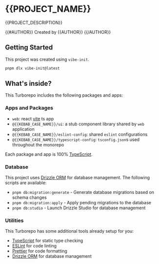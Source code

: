 # {{PROJECT_NAME}}

{{PROJECT_DESCRIPTION}}

{{#AUTHOR}}
Created by {{AUTHOR}}
{{/AUTHOR}}

## Getting Started

This project was created using `vibe-init`.

```sh
pnpm dlx vibe-init@latest
```

## What's inside?

This Turborepo includes the following packages and apps:

### Apps and Packages

- `web`: react [vite](https://vitejs.dev) ts app
- `@{{KEBAB_CASE_NAME}}/ui`: a stub component library shared by `web` application
- `@{{KEBAB_CASE_NAME}}/eslint-config`: shared `eslint` configurations
- `@{{KEBAB_CASE_NAME}}/typescript-config`: `tsconfig.json`s used throughout the monorepo

Each package and app is 100% [TypeScript](https://www.typescriptlang.org/).

### Database

This project uses [Drizzle ORM](https://orm.drizzle.team/) for database management. The following scripts are available:

- `pnpm db:migration:generate` - Generate database migrations based on schema changes
- `pnpm db:migration:apply` - Apply pending migrations to the database
- `pnpm db:studio` - Launch Drizzle Studio for database management

### Utilities

This Turborepo has some additional tools already setup for you:

- [TypeScript](https://www.typescriptlang.org/) for static type checking
- [ESLint](https://eslint.org/) for code linting
- [Prettier](https://prettier.io) for code formatting
- [Drizzle ORM](https://orm.drizzle.team/) for database management
